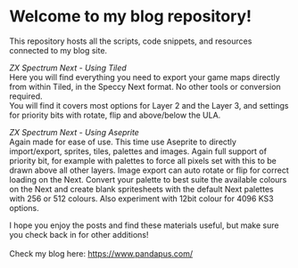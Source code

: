 # Welcome to my blog repository!
This repository hosts all the scripts, code snippets, and resources connected to my blog site. 

_ZX Spectrum Next - Using Tiled_<br>
Here you will find everything you need to export your game maps directly from within Tiled, in the Speccy Next format. No other tools or conversion required.<br>
You will find it covers most options for Layer 2 and the Layer 3, and settings for priority bits with rotate, flip and above/below the ULA.

_ZX Spectrum Next - Using Aseprite_<br>
Again made for ease of use. This time use Aseprite to directly import/export, sprites, tiles, palettes and images. Again full support of priority bit, for example with palettes to force all pixels set with this to be drawn above all other layers. Image export can auto rotate or flip for correct loading on the Next. Convert your palette to best suite the available colours on the Next and create blank spritesheets with the default Next palettes with 256 or 512 colours. Also experiment with 12bit colour for 4096 KS3 options.

I hope you enjoy the posts and find these materials useful, but make sure you check back in for other additions!<br><br>
Check my blog here: https://www.pandapus.com/

